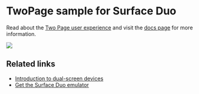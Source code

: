 # TwoPage sample for Surface Duo

Read about the [Two Page user experience](https://docs.microsoft.com/dual-screen/introduction#two-page) and visit the [docs page](https://docs.microsoft.com/dual-screen/android/sample-code/two-page) for more information.

![](Screenshots/)

## Related links

- [Introduction to dual-screen devices](https://docs.microsoft.com/dual-screen/introduction)
- [Get the Surface Duo emulator](https://docs.microsoft.com/dual-screen/android/emulator/)
